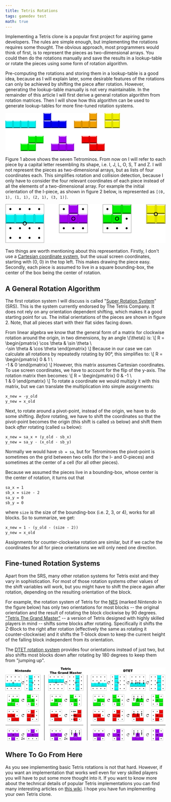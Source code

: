```yaml
---
title: Tetris Rotations
tags: gamedev test
math: true
---
```

Implementing a Tetris clone is a popular first project for aspiring game developers. The rules are simple enough, but implementing the rotations requires some thought. The obvious approach, most programmers would think of first, is to represent the pieces as two-dimensional arrays. You could then do the rotations manually and save the results in a lookup-table or rotate the pieces using some form of rotation algorithm.

Pre-computing the rotations and storing them in a lookup-table is a good idea, because as I will explain later, some desirable features of the rotations can only be achieved by shifting the piece after rotation. However, generating the lookup-table manually is not very maintainable. In the remainder of this article I will first derive a general rotation algorithm from rotation matrices. Then I will show how this algorithm can be used to generate lookup-tables for more fine-tuned rotation systems.

![Figure 1](/assets/images/tetrot_all.png 'Figure 1')

Figure 1 above shows the seven Tetrominos. From now on I will refer to each piece by a capital letter resembling its shape, i.e. I, J, L, O, S, T and Z. I will not represent the pieces as two-dimensional arrays, but as lists of four coordinates each. This simplifies rotation and collision detection, because I only have to consider the four relevant coordinates of each piece instead of all the elements of a two-dimensional array. For example the initial orientation of the I-piece, as shown in figure 2 below, is represented as `[(0, 1), (1, 1), (2, 1), (3, 1)]`.

![Figure 2](/assets/images/tetrot_srs.png 'Figure 2')

Two things are worth mentioning about this representation. Firstly, I don't use a [Cartesian coordinate system][3], but the usual screen coordinates, starting with (0, 0) in the top left. This makes drawing the piece easy. Secondly, each piece is assumed to live in a square bounding-box, the center of the box being the center of rotation.


A General Rotation Algorithm
----------------------------

The first rotation system I will discuss is called "[Super Rotation System][1]" (SRS). This is the system currently endorsed by The Tetris Company. It does not rely on any orientation dependent shifting, which makes it a good starting point for us. The initial orientations of the pieces are shown in figure 2. Note, that all pieces start with their flat sides facing down.

From linear algebra we know that the general form of a matrix for clockwise rotation around the origin, in two dimensions, by an angle \\(\theta\\) is:
\\[
R =
\begin{pmatrix}
\cos \theta & \sin \theta \\\
-\sin \theta & \cos \theta
\end{pmatrix}
\\]
Because in our case we can calculate all rotations by repeatedly rotating by 90&deg;, this simplifies to:
\\[
R =
\begin{pmatrix}
0 & 1 \\\
-1 & 0
\end{pmatrix}
\\]
However, this matrix assumes Cartesian coordinates. To use screen coordinates, we have to account for the flip of the y-axis. The rotation matrix then becomes:
\\[
R =
\begin{pmatrix}
0 & -1 \\\
1 & 0
\end{pmatrix}
\\]
To rotate a coordinate we would multiply it with this matrix, but we can translate the multiplication into simple assignments:

    x_new = -y_old
    y_new = x_old

Next, to rotate around a pivot-point, instead of the origin, we have to do some shifting. *Before* rotating, we have to shift the coordinates so that the pivot-point becomes the origin (this shift is called `sb` below) and shift them back *after* rotating (called `sa` below):

    x_new = sa_x + (y_old - sb_x)
    y_new = sa_y - (x_old - sb_y)

Normally we would have `sb = sa`, but for Tetrominoes the pivot-point is sometimes on the grid between two cells (for the I- and O-pieces) and sometimes at the center of a cell (for all other pieces).

Because we assumed the pieces live in a bounding-box, whose center is the center of rotation, it turns out that

    sa_x = 1
    sb_x = size - 2
    sa_y = 0
    sb_y = 0

where `size` is the size of the bounding-box (i.e. 2, 3, or 4), works for all blocks. So to summarize, we get:

    x_new = 1 - (y_old - (size - 2))
    y_new = x_old

Assignments for counter-clockwise rotation are similar, but if we cache the coordinates for all for piece orientations we will only need one direction.


Fine-tuned Rotation Systems
---------------------------

Apart from the SRS, many other rotation systems for Tetris exist and they vary in sophistication. For most of those rotation systems other values of the shift variables will work, but you might have to shift the piece again after rotation, depending on the resulting orientation of the block.

For example, the rotation system of Tetris for the [NES][6] (marked *Nintendo*  in the figure below) has only two orientations for most blocks -- the original orientation and the result of rotating the block clockwise by 90 degrees. ["Tetris The Grand Master"][5] -- a version of Tetris designed with highly skilled players in mind -- shifts some blocks after rotating. Specifically it shifts the Z-Block to the right after rotation (effectively the same as rotating it counter-clockwise) and it shifts the T-block down to keep the current height of the falling block independent from its orientation.

The [DTET rotation system][2] provides four orientations instead of just two, but also shifts most blocks down after rotating by 180 degrees to keep them from "jumping up".

![Figure 3](/assets/images/tetrot_comp.png 'Figure 3')


Where To Go From Here
---------------------

As you see implementing basic Tetris rotations is not that hard. However, if you want an implementation that works well even for very skilled players you will have to put some more thought into it. If you want to know more about the technical details of popular Tetris implementations you can find many interesting articles on [this wiki][4]. I hope you have fun implementing your own Tetris clone.

  [1]: http://tetris.wikia.com/wiki/SRS
  [2]: http://tetris.wikia.com/wiki/DTET_Rotation_System
  [3]: https://en.wikipedia.org/wiki/Cartesian_coordinate_system
  [4]: http://tetris.wikia.com/wiki/Tetris_Wiki
  [5]: http://tetris.wikia.com/wiki/Tetris_The_Grand_Master
  [6]: https://en.wikipedia.org/wiki/Nintendo_Entertainment_System
